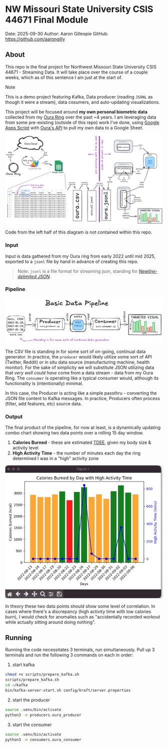 # NW Missouri State University CSIS 44671 Final Module

Date: 2025-09-30
Author: Aaron Gillespie
GitHub: https://github.com/aarongilly

## About 

This repo is the final project for Northwest Missouri State University CSIS 44671 - Streaming Data. It will take place over the course of a couple weeks, which as of this sentence I am just at the start of.

> [!NOTE]  
> This is a demo project featuring Kafka, Data producer (reading `JSONL` as though it were a stream), data cosumers, and auto-updating visualizations.

This project will be focused around **my own personal biometric data** collected from my [Oura Ring](https://ouraring.com/) over the past ~4 years. I am leveraging data from some pre-existing (outside of this repo) work I've done, using [Google Apps Script](https://developers.google.com/apps-script) with [Oura's API](https://cloud.ouraring.com/v2/docs) to pull my own data to a Google Sheet.

![Overview Image](assets/44671_Final_Project_Overview.excalidraw.png)

Code from the left half of this diagram is not contained within this repo.

### Input

Input is data gathered from my Oura ring from early 2022 until mid 2025, exported to a `jsonl` file by hand in advance of creating this repo.

> Note: `jsonl` is a file format for streaming json, standing for *[Newline-delimited JSON](https://en.wikipedia.org/wiki/JSON_streaming#JSONL)*.

### Pipeline

![pipeline](assets/pipeline.png)

The CSV file is standing in for some sort of on-going, continual data generator. In practice, the `producer` would likely utilize some sort of API (Twitter, Reddit) or in situ data source (manufacturing machine, health monitor). For the sake of simplicity we will substitute JSON utilizing data that *very well could have* come from a data stream - data from my Oura Ring. The `consumer` is operating like a typical consumer would, although its functionality is (intentionally) minimal.

In this case, the Producer is acting like a simple passthru - converting the JSON file content to Kafka messages. In practice, Producers often process (filter, add features, etc) source data. 

### Output

The final product of the pipeline, for now at least, is a dynamically updating combo chart showing two data points over a rolling 15 day window. 

1. **Calories Burned** - these are estimated [TDEE](https://en.wikipedia.org/wiki/Energy_expenditure), given my body size & activity level
2. **High Activity Time** - the number of minutes each day the ring determined I was in a "high" activity zone

![chart](assets/output_chart.png)

In theory these two data points should show some level of correlation. In cases where there's a discrepancy (high activity time with low calories burn), I would check for anomalies such as "accidentally recorded workout while actually sitting around doing nothing". 

## Running

Running the code necessitates 3 terminals, run simultaneously. Pull up 3 terminals and run the following 3 commands on each in order:

1. start kafka

```bash
chmod +x scripts/prepare_kafka.sh
scripts/prepare_kafka.sh
cd ~/kafka
bin/kafka-server-start.sh config/kraft/server.properties
```

2. start the producer

```zsh
source .venv/bin/activate
python3 -m producers.oura_producer
```

3. start the consumer

```zsh
source .venv/bin/activate
python3 -m consumers.oura_consumer
```


